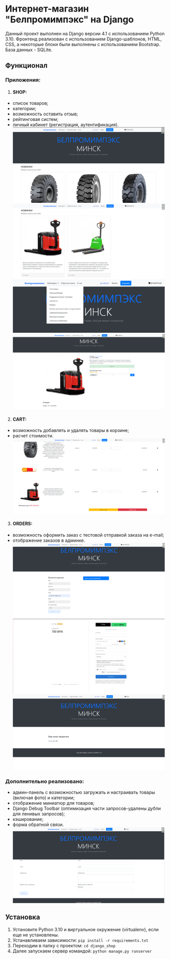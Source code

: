 # Интернет-магазин "Белпромимпэкс" на Django

Данный проект выполнен на Django версии 4.1 с использованием Python 3.10. Фронтенд реализован с использованием Django-шаблонов, HTML, CSS, а некоторые блоки были выполнены с использованием Bootstrap. База данных - SQLite.

## Функционал

### Приложения:

1) #### SHOP: 
- список товаров;
- категории;
- возможность оставить отзыв;
- рейтинговая систем;
- личный кабинет (регистрация, аутентификация).
![pic](./screenshots/main_1.png)
![pic](./screenshots/main_2.png)
![pic](./screenshots/categories1.png)
![pic](./screenshots/product.png)

2) #### CART:
- возможность добавлять и удалять товары в корзине;
- расчет стоимости.
![pic](./screenshots/cart1.png)


3) #### ORDERS:
- возможность оформить заказ с тестовой отправкой заказа на e-mail;
- отображение заказов в админке.
![pic](./screenshots/cart_form1.png)
![pic](./screenshots/online_pay.png)
![pic](./screenshots/succes_order1.png)

### Дополнительно реализовано: 
- админ-панель с возможностью загружать и настраивать товары (включая фото) и категории;
- отображение миниатюр для товаров;
- Django Debug Toolbar (оптимизация части запросов-удалены дубли для ленивых запросов);
- кэширование;
- форма обратной связи.
![pic](./screenshots/feedback_form1.png)
## Установка

1) Установите Python 3.10 и виртуальное окружение (virtualenv), если еще не установлены.
2) Устанавливаем зависимости: ``` pip install -r requirements.txt ```
3) Переходим в папку с проектом: ``` cd django_shop ```
4) Далее запускаем сервер командой: ``` python manage.py runserver ```


